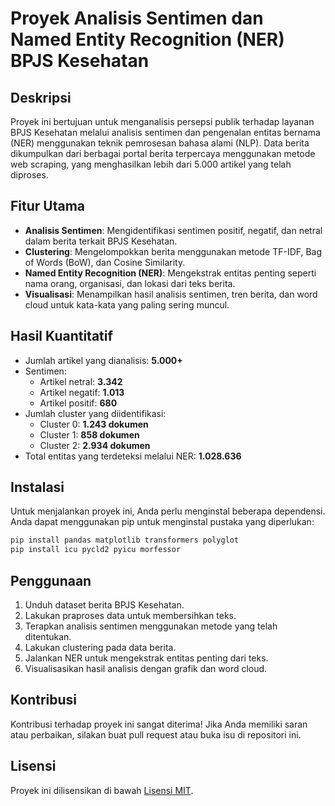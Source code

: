 
# Proyek Analisis Sentimen dan Named Entity Recognition (NER) BPJS Kesehatan

## Deskripsi
Proyek ini bertujuan untuk menganalisis persepsi publik terhadap layanan BPJS Kesehatan melalui analisis sentimen dan pengenalan entitas bernama (NER) menggunakan teknik pemrosesan bahasa alami (NLP). Data berita dikumpulkan dari berbagai portal berita terpercaya menggunakan metode web scraping, yang menghasilkan lebih dari 5.000 artikel yang telah diproses.

## Fitur Utama
- **Analisis Sentimen**: Mengidentifikasi sentimen positif, negatif, dan netral dalam berita terkait BPJS Kesehatan.
- **Clustering**: Mengelompokkan berita menggunakan metode TF-IDF, Bag of Words (BoW), dan Cosine Similarity.
- **Named Entity Recognition (NER)**: Mengekstrak entitas penting seperti nama orang, organisasi, dan lokasi dari teks berita.
- **Visualisasi**: Menampilkan hasil analisis sentimen, tren berita, dan word cloud untuk kata-kata yang paling sering muncul.

## Hasil Kuantitatif
- Jumlah artikel yang dianalisis: **5.000+**
- Sentimen:
  - Artikel netral: **3.342**
  - Artikel negatif: **1.013**
  - Artikel positif: **680**
- Jumlah cluster yang diidentifikasi:
  - Cluster 0: **1.243 dokumen**
  - Cluster 1: **858 dokumen**
  - Cluster 2: **2.934 dokumen**
- Total entitas yang terdeteksi melalui NER: **1.028.636**

## Instalasi
Untuk menjalankan proyek ini, Anda perlu menginstal beberapa dependensi. Anda dapat menggunakan pip untuk menginstal pustaka yang diperlukan:

```bash
pip install pandas matplotlib transformers polyglot
pip install icu pycld2 pyicu morfessor
```

## Penggunaan
1. Unduh dataset berita BPJS Kesehatan.
2. Lakukan praproses data untuk membersihkan teks.
3. Terapkan analisis sentimen menggunakan metode yang telah ditentukan.
4. Lakukan clustering pada data berita.
5. Jalankan NER untuk mengekstrak entitas penting dari teks.
6. Visualisasikan hasil analisis dengan grafik dan word cloud.

## Kontribusi
Kontribusi terhadap proyek ini sangat diterima! Jika Anda memiliki saran atau perbaikan, silakan buat pull request atau buka isu di repositori ini.

## Lisensi
Proyek ini dilisensikan di bawah [Lisensi MIT](LICENSE).

